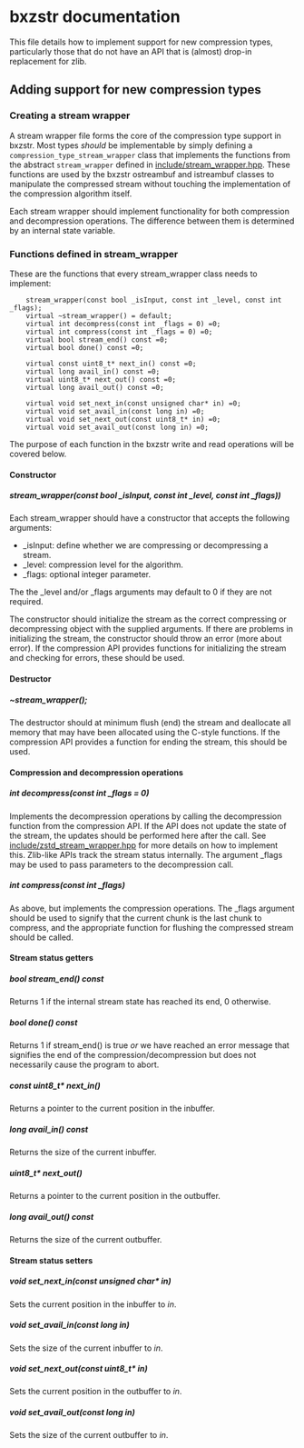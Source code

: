 # bxzstr documentation
This file details how to implement support for new compression types,
particularly those that do not have an API that is (almost) drop-in
replacement for zlib.

## Adding support for new compression types
### Creating a stream wrapper
A stream wrapper file forms the core of the compression type support
in bxzstr. Most types _should_ be implementable by simply defining a
`compression_type_stream_wrapper` class that implements the functions
from the abstract `stream_wrapper` defined in
[include/stream_wrapper.hpp](/include/stream_wrapper.hpp). These
functions are used by the bxzstr ostreambuf and istreambuf classes to
manipulate the compressed stream without touching the implementation
of the compression algorithm itself.

Each stream wrapper should implement functionality for both
compression and decompression operations. The difference between them
is determined by an internal state variable.

### Functions defined in stream\_wrapper
These are the functions that every stream\_wrapper class needs to implement:
```
    stream_wrapper(const bool _isInput, const int _level, const int _flags);
    virtual ~stream_wrapper() = default;
    virtual int decompress(const int _flags = 0) =0;
    virtual int compress(const int _flags = 0) =0;
    virtual bool stream_end() const =0;
    virtual bool done() const =0;

    virtual const uint8_t* next_in() const =0;
    virtual long avail_in() const =0;
    virtual uint8_t* next_out() const =0;
    virtual long avail_out() const =0;

    virtual void set_next_in(const unsigned char* in) =0;
    virtual void set_avail_in(const long in) =0;
    virtual void set_next_out(const uint8_t* in) =0;
    virtual void set_avail_out(const long in) =0;
```

The purpose of each function in the bxzstr write and read operations
will be covered below.

#### Constructor
##### stream\_wrapper(const bool \_isInput, const int \_level, const int \_flags))
Each stream\_wrapper should have a constructor that accepts the following arguments:
- \_isInput: define whether we are compressing or decompressing a stream.
- \_level: compression level for the algorithm.
- \_flags: optional integer parameter.

The the \_level and/or \_flags arguments may default to 0 if they are
not required.

The constructor should initialize the stream as the correct
compressing or decompressing object with the supplied arguments. If
there are problems in initializing the stream, the constructor should
throw an error (more about error). If the compression API
provides functions for initializing the stream and checking for
errors, these should be used.

#### Destructor
##### ~stream_wrapper();
The destructor should at minimum flush (end) the stream and deallocate
all memory that may have been allocated using the C-style
functions. If the compression API provides a function for ending the
stream, this should be used.

#### Compression and decompression operations
##### int decompress(const int \_flags = 0)
Implements the decompression operations by calling the decompression
function from the compression API. If the API does not update the
state of the stream, the updates should be performed here after the
call. See
[include/zstd\_stream\_wrapper.hpp](/include/zstd_stream_wrapper.hpp)
for more details on how to implement this. Zlib-like APIs track the
stream status internally. The argument \_flags may be used to pass
parameters to the decompression call.

##### int compress(const int \_flags)
As above, but implements the compression operations. The \_flags
argument should be used to signify that the current chunk is the last
chunk to compress, and the appropriate function for flushing the
compressed stream should be called.

#### Stream status getters
##### bool stream\_end() const
Returns 1 if the internal stream state has reached its end, 0
otherwise.

##### bool done() const
Returns 1 if stream\_end() is true _or_ we have reached an error
message that signifies the end of the compression/decompression but
does not necessarily cause the program to abort.

##### const uint8\_t* next\_in()
Returns a pointer to the current position in the inbuffer.

##### long avail\_in() const
Returns the size of the current inbuffer.

##### uint8\_t* next\_out()
Returns a pointer to the current position in the outbuffer.

##### long avail\_out() const
Returns the size of the current outbuffer.

#### Stream status setters
##### void set\_next\_in(const unsigned char* in)
Sets the current position in the inbuffer to _in_.

##### void set\_avail\_in(const long in)
Sets the size of the current inbuffer to _in_.

##### void set\_next\_out(const uint8\_t* in)
Sets the current position in the outbuffer to _in_.

##### void set\_avail\_out(const long in)
Sets the size of the current outbuffer to _in_.

